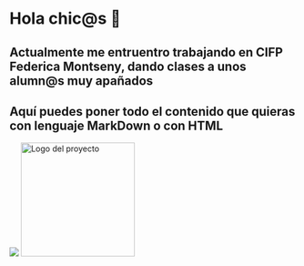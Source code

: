 # Hola chic@s 👋
## Actualmente me entruentro trabajando en CIFP Federica Montseny, dando clases a unos alumn@s muy apañados

<h2> Aquí puedes poner todo el contenido que quieras con lenguaje MarkDown o con HTML </h2>

<img src="recuerdooos.png">
<img src="images/logo.png" alt="Logo del proyecto" width="200"/>


  
